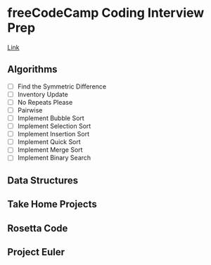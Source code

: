 # freeCodeCamp Coding Interview Prep

[Link](https://www.freecodecamp.org/learn/coding-interview-prep/)

## Algorithms

- [ ] Find the Symmetric Difference
- [ ] Inventory Update
- [ ] No Repeats Please
- [ ] Pairwise
- [ ] Implement Bubble Sort
- [ ] Implement Selection Sort
- [ ] Implement Insertion Sort
- [ ] Implement Quick Sort
- [ ] Implement Merge Sort
- [ ] Implement Binary Search

## Data Structures



## Take Home Projects



## Rosetta Code



## Project Euler
